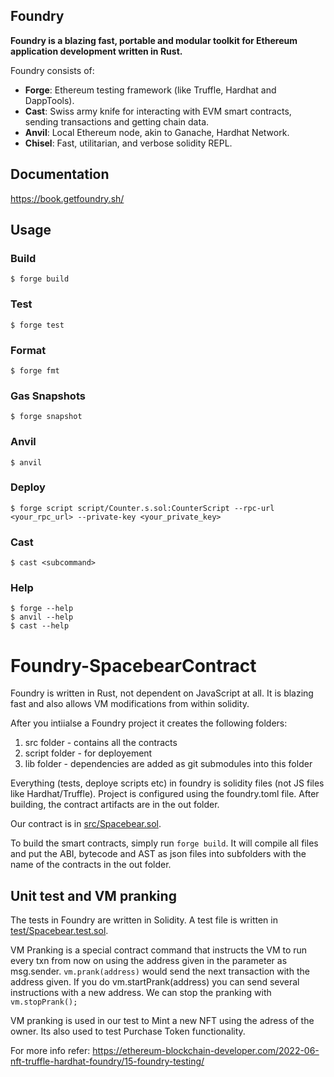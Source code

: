 ## Foundry

**Foundry is a blazing fast, portable and modular toolkit for Ethereum application development written in Rust.**

Foundry consists of:

-   **Forge**: Ethereum testing framework (like Truffle, Hardhat and DappTools).
-   **Cast**: Swiss army knife for interacting with EVM smart contracts, sending transactions and getting chain data.
-   **Anvil**: Local Ethereum node, akin to Ganache, Hardhat Network.
-   **Chisel**: Fast, utilitarian, and verbose solidity REPL.

## Documentation

https://book.getfoundry.sh/

## Usage

### Build

```shell
$ forge build
```

### Test

```shell
$ forge test
```

### Format

```shell
$ forge fmt
```

### Gas Snapshots

```shell
$ forge snapshot
```

### Anvil

```shell
$ anvil
```

### Deploy

```shell
$ forge script script/Counter.s.sol:CounterScript --rpc-url <your_rpc_url> --private-key <your_private_key>
```

### Cast

```shell
$ cast <subcommand>
```

### Help

```shell
$ forge --help
$ anvil --help
$ cast --help
```
# Foundry-SpacebearContract

Foundry is written in Rust, not dependent on JavaScript at all. It is blazing fast and also allows VM modifications from within solidity.

After you intiialse a Foundry project it creates the following folders:
1. src folder - contains all the contracts
2. script folder - for deployement
3. lib folder - dependencies are added as git submodules into this folder

Everything (tests, deploye scripts etc) in foundry is solidity files (not JS files like Hardhat/Truffle). Project is configured using the foundry.toml file. After building, the contract artifacts are in the out folder.

Our contract is in [src/Spacebear.sol](src/Spacebear.sol). 

To build the smart contracts, simply run `forge build`. It will compile all files and put the ABI, bytecode and AST as json files into subfolders with the name of the contracts in the out folder.

## Unit test and VM pranking

The tests in Foundry are written in Solidity. A test file is written in [test/Spacebear.test.sol](test/Spacebear.test.sol). 

VM Pranking is a special contract command that instructs the VM to run every txn from now on using the address given in the parameter as msg.sender.
`vm.prank(address)` would send the next transaction with the address given. If you do vm.startPrank(address) you can send several instructions with a new address. We can stop the pranking with `vm.stopPrank();`

VM pranking is used in our test to Mint a new NFT using the adress of the owner. Its also used to test Purchase Token functionality.


For more info refer: https://ethereum-blockchain-developer.com/2022-06-nft-truffle-hardhat-foundry/15-foundry-testing/




